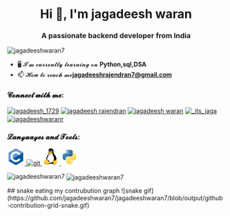 <h1 align="center">Hi 👋, I'm jagadeesh waran</h1>
<h3 align="center">A passionate backend developer from India</h3>

<p align="left"> <img src="https://komarev.com/ghpvc/?username=jagadeeshwaran7&label=Profile%20views&color=0e75b6&style=flat" alt="jagadeeshwaran7" /> </p>

- 🖥️ 𝓘’𝓶 𝓬𝓾𝓻𝓻𝓮𝓷𝓽𝓵𝔂 𝓵𝓮𝓪𝓻𝓷𝓲𝓷𝓰 𝓸𝓷 **Python,sql,DSA**
- 📫  𝓗𝓸𝔀 𝓽𝓸 𝓻𝓮𝓪𝓬𝓱 𝓶𝓮**jagadeeshrajendran7@gmail.com**

<h3 align="left">𝓒𝓸𝓷𝓷𝓮𝓬𝓽 𝔀𝓲𝓽𝓱 𝓶𝓮:</h3>
<p align="left">
<a href="https://twitter.com/jagadeesh_1729" target="blank"><img align="center" src="https://raw.githubusercontent.com/rahuldkjain/github-profile-readme-generator/master/src/images/icons/Social/twitter.svg" alt="jagadeesh_1729" height="30" width="40" /></a>
<a href="https://linkedin.com/in/jagadeesh rajendran" target="blank"><img align="center" src="https://raw.githubusercontent.com/rahuldkjain/github-profile-readme-generator/master/src/images/icons/Social/linked-in-alt.svg" alt="jagadeesh rajendran" height="30" width="40" /></a>
<a href="https://stackoverflow.com/users/jagadeesh waran" target="blank"><img align="center" src="https://raw.githubusercontent.com/rahuldkjain/github-profile-readme-generator/master/src/images/icons/Social/stack-overflow.svg" alt="jagadeesh waran" height="30" width="40" /></a>
<a href="https://instagram.com/_its_jaga" target="blank"><img align="center" src="https://raw.githubusercontent.com/rahuldkjain/github-profile-readme-generator/master/src/images/icons/Social/instagram.svg" alt="_its_jaga" height="30" width="40" /></a>
<a href="https://www.hackerrank.com/jagadeeshwaranr" target="blank"><img align="center" src="https://raw.githubusercontent.com/rahuldkjain/github-profile-readme-generator/master/src/images/icons/Social/hackerrank.svg" alt="jagadeeshwaranr" height="30" width="40" /></a>
</p>

<h3 align="left">𝓛𝓪𝓷𝓰𝓾𝓪𝓰𝓮𝓼 𝓪𝓷𝓭 𝓣𝓸𝓸𝓵𝓼:</h3>
<p align="left"> <a href="https://www.cprogramming.com/" target="_blank" rel="noreferrer"> <img src="https://raw.githubusercontent.com/devicons/devicon/master/icons/c/c-original.svg" alt="c" width="40" height="40"/> </a> <a href="https://git-scm.com/" target="_blank" rel="noreferrer"> <img src="https://www.vectorlogo.zone/logos/git-scm/git-scm-icon.svg" alt="git" width="40" height="40"/> </a> <a href="https://www.linux.org/" target="_blank" rel="noreferrer"> <img src="https://raw.githubusercontent.com/devicons/devicon/master/icons/linux/linux-original.svg" alt="linux" width="40" height="40"/> </a> <a href="https://www.python.org" target="_blank" rel="noreferrer"> <img src="https://raw.githubusercontent.com/devicons/devicon/master/icons/python/python-original.svg" alt="python" width="40" height="40"/> </a> </p>

<p><img align="left" src="https://github-readme-stats.vercel.app/api/top-langs?username=jagadeeshwaran7&show_icons=true&locale=en&layout=compact" alt="jagadeeshwaran7" /></p>

<p>&nbsp;<img align="center" src="https://github-readme-stats.vercel.app/api?username=jagadeeshwaran7&show_icons=true&locale=en" alt="jagadeeshwaran7" /></p>
## snake eating my contrubution graph
![snake gif](https://github.com/jagadeeshwaran7/jagadeeshwaran7/blob/output/github-contribution-grid-snake.gif)
